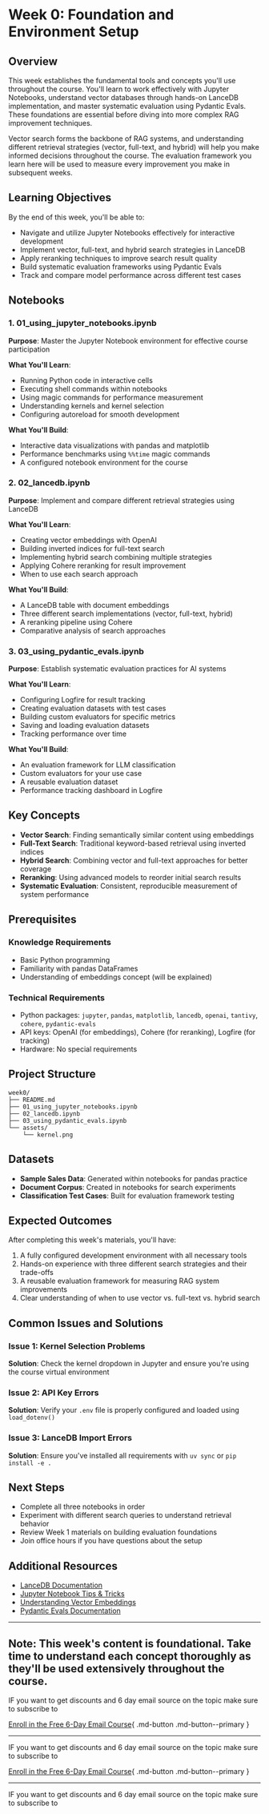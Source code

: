 # Week 0: Foundation and Environment Setup

## Overview

This week establishes the fundamental tools and concepts you'll use throughout the course. You'll learn to work effectively with Jupyter Notebooks, understand vector databases through hands-on LanceDB implementation, and master systematic evaluation using Pydantic Evals. These foundations are essential before diving into more complex RAG improvement techniques.

Vector search forms the backbone of RAG systems, and understanding different retrieval strategies (vector, full-text, and hybrid) will help you make informed decisions throughout the course. The evaluation framework you learn here will be used to measure every improvement you make in subsequent weeks.

## Learning Objectives

By the end of this week, you'll be able to:

- Navigate and utilize Jupyter Notebooks effectively for interactive development
- Implement vector, full-text, and hybrid search strategies in LanceDB
- Apply reranking techniques to improve search result quality
- Build systematic evaluation frameworks using Pydantic Evals
- Track and compare model performance across different test cases

## Notebooks

### 1. 01_using_jupyter_notebooks.ipynb

**Purpose**: Master the Jupyter Notebook environment for effective course participation

**What You'll Learn**:

- Running Python code in interactive cells
- Executing shell commands within notebooks
- Using magic commands for performance measurement
- Understanding kernels and kernel selection
- Configuring autoreload for smooth development

**What You'll Build**:

- Interactive data visualizations with pandas and matplotlib
- Performance benchmarks using `%%time` magic commands
- A configured notebook environment for the course

### 2. 02_lancedb.ipynb

**Purpose**: Implement and compare different retrieval strategies using LanceDB

**What You'll Learn**:

- Creating vector embeddings with OpenAI
- Building inverted indices for full-text search
- Implementing hybrid search combining multiple strategies
- Applying Cohere reranking for result improvement
- When to use each search approach

**What You'll Build**:

- A LanceDB table with document embeddings
- Three different search implementations (vector, full-text, hybrid)
- A reranking pipeline using Cohere
- Comparative analysis of search approaches

### 3. 03_using_pydantic_evals.ipynb

**Purpose**: Establish systematic evaluation practices for AI systems

**What You'll Learn**:

- Configuring Logfire for result tracking
- Creating evaluation datasets with test cases
- Building custom evaluators for specific metrics
- Saving and loading evaluation datasets
- Tracking performance over time

**What You'll Build**:

- An evaluation framework for LLM classification
- Custom evaluators for your use case
- A reusable evaluation dataset
- Performance tracking dashboard in Logfire

## Key Concepts

- **Vector Search**: Finding semantically similar content using embeddings
- **Full-Text Search**: Traditional keyword-based retrieval using inverted indices
- **Hybrid Search**: Combining vector and full-text approaches for better coverage
- **Reranking**: Using advanced models to reorder initial search results
- **Systematic Evaluation**: Consistent, reproducible measurement of system performance

## Prerequisites

### Knowledge Requirements

- Basic Python programming
- Familiarity with pandas DataFrames
- Understanding of embeddings concept (will be explained)

### Technical Requirements

- Python packages: `jupyter`, `pandas`, `matplotlib`, `lancedb`, `openai`, `tantivy`, `cohere`, `pydantic-evals`
- API keys: OpenAI (for embeddings), Cohere (for reranking), Logfire (for tracking)
- Hardware: No special requirements

## Project Structure

```
week0/
├── README.md
├── 01_using_jupyter_notebooks.ipynb
├── 02_lancedb.ipynb
├── 03_using_pydantic_evals.ipynb
└── assets/
    └── kernel.png
```

## Datasets

- **Sample Sales Data**: Generated within notebooks for pandas practice
- **Document Corpus**: Created in notebooks for search experiments
- **Classification Test Cases**: Built for evaluation framework testing

## Expected Outcomes

After completing this week's materials, you'll have:

1. A fully configured development environment with all necessary tools
2. Hands-on experience with three different search strategies and their trade-offs
3. A reusable evaluation framework for measuring RAG system improvements
4. Clear understanding of when to use vector vs. full-text vs. hybrid search

## Common Issues and Solutions

### Issue 1: Kernel Selection Problems

**Solution**: Check the kernel dropdown in Jupyter and ensure you're using the course virtual environment

### Issue 2: API Key Errors

**Solution**: Verify your `.env` file is properly configured and loaded using `load_dotenv()`

### Issue 3: LanceDB Import Errors

**Solution**: Ensure you've installed all requirements with `uv sync` or `pip install -e .`

## Next Steps

- Complete all three notebooks in order
- Experiment with different search queries to understand retrieval behavior
- Review Week 1 materials on building evaluation foundations
- Join office hours if you have questions about the setup

## Additional Resources

- [LanceDB Documentation](https://lancedb.github.io/lancedb/)
- [Jupyter Notebook Tips & Tricks](https://www.dataquest.io/blog/jupyter-notebook-tips-tricks-shortcuts/)
- [Understanding Vector Embeddings](https://www.pinecone.io/learn/vector-embeddings/)
- [Pydantic Evals Documentation](https://docs.pydantic.dev/latest/)

---

## **Note**: This week's content is foundational. Take time to understand each concept thoroughly as they'll be used extensively throughout the course.

IF you want to get discounts and 6 day email source on the topic make sure to subscribe to

[Enroll in the Free 6-Day Email Course](https://improvingrag.com/){ .md-button .md-button--primary }

---

IF you want to get discounts and 6 day email source on the topic make sure to subscribe to

[Enroll in the Free 6-Day Email Course](https://improvingrag.com/){ .md-button .md-button--primary }

---

IF you want to get discounts and 6 day email source on the topic make sure to subscribe to

<script async data-uid="010fd9b52b" src="https://fivesixseven.kit.com/010fd9b52b/index.js"></script>
